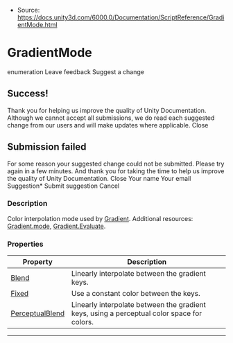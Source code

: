 * Source: https://docs.unity3d.com/6000.0/Documentation/ScriptReference/GradientMode.html

# GradientMode
enumeration
Leave feedback
Suggest a change
## Success!
Thank you for helping us improve the quality of Unity Documentation. Although we cannot accept all submissions, we do read each suggested change from our users and will make updates where applicable.
Close
## Submission failed
For some reason your suggested change could not be submitted. Please <a>try again</a> in a few minutes. And thank you for taking the time to help us improve the quality of Unity Documentation.
Close
Your name Your email Suggestion* Submit suggestion
Cancel
### Description
Color interpolation mode used by [Gradient](https://docs.unity3d.com/6000.0/Documentation/ScriptReference/Gradient.html).
Additional resources: [Gradient.mode](https://docs.unity3d.com/6000.0/Documentation/ScriptReference/Gradient-mode.html), [Gradient.Evaluate](https://docs.unity3d.com/6000.0/Documentation/ScriptReference/Gradient.Evaluate.html).
### Properties
Property | Description  
---|---  
[Blend](https://docs.unity3d.com/6000.0/Documentation/ScriptReference/GradientMode.Blend.html) | Linearly interpolate between the gradient keys.  
[Fixed](https://docs.unity3d.com/6000.0/Documentation/ScriptReference/GradientMode.Fixed.html) | Use a constant color between the keys.  
[PerceptualBlend](https://docs.unity3d.com/6000.0/Documentation/ScriptReference/GradientMode.PerceptualBlend.html) | Linearly interpolate between the gradient keys, using a perceptual color space for colors.  
* * *
